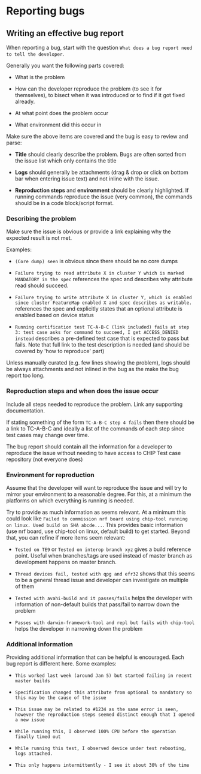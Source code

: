 # Reporting bugs

## Writing an effective bug report

When reporting a bug, start with the question
`What does a bug report need to tell the developer`.

Generally you want the following parts covered:

-   What is the problem

-   How can the developer reproduce the problem (to see it for themselves), to
    bisect when it was introduced or to find if it got fixed already.

-   At what point does the problem occur

-   What environment did this occur in

Make sure the above items are covered and the bug is easy to review and parse:

-   **Title** should clearly describe the problem. Bugs are often sorted from
    the issue list which only contains the title

-   **Logs** should generally be attachments (drag & drop or click on bottom bar
    when entering issue text) and not inline with the issue.

-   **Reproduction steps** and **environment** should be clearly highlighted. If
    running commands reproduce the issue (very common), the commands should be
    in a code block/script format.

### Describing the problem

Make sure the issue is obvious or provide a link explaining why the expected
result is not met.

Examples:

-   `(Core dump) seen` is obvious since there should be no core dumps

-   `Failure trying to read attribute X in cluster Y which is marked MANDATORY in the spec`
    references the spec and describes why attribute read should succeed.

-   `Failure trying to write attribute X in cluster Y, which is enabled since cluster FeatureMap enabled X and spec describes as writable.`
    references the spec and explicitly states that an optional attribute is
    enabled based on device status

-   `Running certification test TC-A-B-C (link included) fails at step 3: test case asks for command to succeed, I get ACCESS_DENIED instead`
    describes a pre-defined test case that is expected to pass but fails. Note
    that full link to the test description is needed (and should be covered by
    'how to reproduce' part)

Unless manually curated (e.g. few lines showing the problem), logs should be
always attachments and not inlined in the bug as the make the bug report too
long.

### Reproduction steps and when does the issue occur

Include all steps needed to reproduce the problem. Link any supporting
documentation.

If stating something of the form `TC-A-B-C step 4 fails` then there should be a
link to TC-A-B-C and ideally a list of the commands of each step since test
cases may change over time.

The bug report should contain all the information for a developer to reproduce
the issue without needing to have access to CHIP Test case repository (not
everyone does)

### Environment for reproduction

Assume that the developer will want to reproduce the issue and will try to
mirror your environment to a reasonable degree. For this, at a minimum the
platforms on which everything is running is needed.

Try to provide as much information as seems relevant. At a minimum this could
look like
`Failed to commission nrf board using chip-tool running on linux. Used build on SHA abcde...`.
This provides basic information (use nrf board, use chip-tool on linux, default
build) to get started. Beyond that, you can refine if more items seem relevant:

-   `Tested on TE9` or `Tested on interop branch xyz` gives a build reference
    point. Useful when branches/tags are used instead of master branch as
    development happens on master branch.

-   `Thread devices fail, tested with qpg and efr32` shows that this seems to be
    a general thread issue and developer can investigate on multiple of them

*   `Tested with avahi-build and it passes/fails` helps the developer with
    information of non-default builds that pass/fail to narrow down the problem

*   `Passes with darwin-framework-tool and repl but fails with chip-tool` helps
    the developer in narrowing down the problem

### Additional information

Providing additional information that can be helpful is encouraged. Each bug
report is different here. Some examples:

-   `This worked last week (around Jan 5) but started failing in recent master builds`

-   `Specification changed this attribute from optional to mandatory so this may be the cause of the issue`

-   `This issue may be related to #1234 as the same error is seen, however the reproduction steps seemed distinct enough that I opened a new issue`

-   `While running this, I observed 100% CPU before the operation finally timed out`

-   `While running this test, I observed device under test rebooting, logs attached.`

-   `This only happens intermittently - I see it about 30% of the time`
